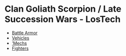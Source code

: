 # Clan Goliath Scorpion / Late Succession Wars - LosTech 

- [Battle Armor](lostech/battlearmor.md) 
- [Vehicles](lostech/vehicles.md) 
- [’Mechs](lostech/mechs.md) 
- [Fighters](lostech/fighters.md) 

